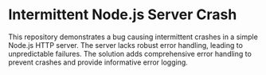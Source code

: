 # Intermittent Node.js Server Crash

This repository demonstrates a bug causing intermittent crashes in a simple Node.js HTTP server.  The server lacks robust error handling, leading to unpredictable failures. The solution adds comprehensive error handling to prevent crashes and provide informative error logging.